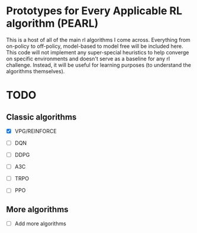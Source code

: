 # Prototypes for Every Applicable RL algorithm (PEARL)

This is a host of all of the main rl algorithms I come across. Everything from on-policy to off-policy, model-based to model free will be included here. This code will not implement any super-special heuristics to help converge on specific environments and doesn't serve as a baseline for any rl challenge. Instead, it will be useful for learning purposes (to understand the algorithms themselves).

# TODO

## Classic algorithms

- [x] VPG/REINFORCE

- [ ] DQN

- [ ] DDPG

- [ ] A3C

- [ ] TRPO

- [ ] PPO

## More algorithms

- [ ] Add more algorithms